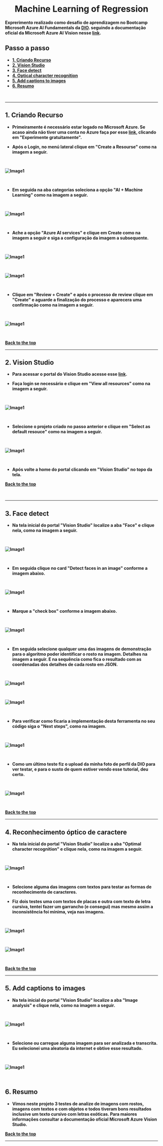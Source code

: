 <h1 align ='center'> <strong>Machine Learning of Regression<strong> </h1>


Exprerimento realizado como desafio de aprendizagem no Bootcamp Microsoft Azure AI Fundamentals da [DIO](https://dio.me). 
seguindo a documentação oficial da Microsoft Azure AI Vision nesse [link](https://learn.microsoft.com/en-us/azure/ai-services/computer-vision/).


## **Passo a passo**

- [1. Criando Recurso](#1-criando-recursos)
- [2. Vision Studio ](#2-vision-studio)
- [3. Face detect](#3-face-detect)
- [4. Optical character recognition](#4-reconhecimento-óptico-de-caractere)
- [5. Add captions to images ](#5-add-captions-to-images)
- [6. Resumo](#6-resumo)

<br>

---
## **1. Criando Recurso**

- Primeiramente é necessário estar logado no Microsoft Azure. Se acaso ainda não tiver uma conta no Azure faça por esse [link](https://azure.microsoft.com/pt-br/free), clicando em "Experimente gratuitamente".

- Após o Login, no menú lateral clique em "Create a Resourse" como na imagem a seguir.

<br>

![Image1](./assets/Screenshot_1.png)

<br>

- Em seguida na aba categorias soleciona a opção "AI + Machine Learning" como na imagem a seguir.

<br>

![Image1](./assets/Screenshot_2.png)

<br>

- Ache a opção "Azure AI services" e clique em Create como na imagem a seguir e siga a configuração da imagem a subsequente.

<br>

![Image1](./assets/Screenshot_3.png)

<br>

![Image1](./assets/Screenshot_4.png)

<br>

- Clique em "Review + Create" e após o processo de review clique em "Create" e aguarde a finalização do processo e aparecera uma confirmação como na imagem a seguir.

<br>

![Image1](./assets/Screenshot_5.png)

<br>

[ Back to the top ](#passo-a-passo)

---

## **2. Vision Studio**
 
- Para acessar o portal do Vision Studio acesse esse [link](https://portal.vision.cognitive.azure.com).

- Faça login se necessário e clique em "View all resources" como na imagem a seguir.

<br>

![Image1](./assets/Screenshot_6.png)

<br>

- Selecione o projeto criado no passo anterior e clique em "Select as default resouce" como na imagem a seguir.

<br>

![Image1](./assets/Screenshot_7.png)

<br>

- Após volte a home do portal clicando em "Vision Studio" no topo da tela.

[ Back to the top ](#passo-a-passo)

<br>

---

## **3. Face detect**

- Na tela inicial do portal "Vision Studio" localize a aba "Face" e clique nela, como na imagem a seguir.

<br>

![Image1](./assets/Screenshot_8.png)

<br>

- Em seguida clique no card "Detect faces in an image" conforme a imagem abaixo.

<br>

![Image1](./assets/Screenshot_9.png)

<br>

- Marque a "check box" conforme a imagem abaixo. 

<br>

![Image1](./assets/Screenshot_10.png)

<br>

- Em seguida selecione qualquer uma das imagens de demonstração para o algoritmo poder identificar o rosto na imagem. Detalhes na imagem a seguir. E na sequência como fica o resultado com as coordenadas dos detalhes de cada rosto em JSON.

<br>

![Image1](./assets/Screenshot_11.png)

<br>

![Image1](./assets/Screenshot_12.png)

<br>

- Para verificar como ficaria a implementação desta ferramenta no seu código siga o "Next steps", como na imagem.
<br>

![Image1](./assets/Screenshot_13.png)

<br>

- Como um último teste fiz o upload da minha foto de perfil da DIO para ver testar, e para o susto de quem estiver vendo esse tutorial, deu certo.

<br>

![Image1](./assets/Screenshot_19.png)

<br>


[ Back to the top ](#passo-a-passo)

---

## **4. Reconhecimento óptico de caractere**

- Na tela inicial do portal "Vision Studio" localize a aba "Optimal character recognition" e clique nela, como na imagem a seguir.

<br>

![Image1](./assets/Screenshot_14.png)

<br>

- Selecione alguma das imagens com textos para testar as formas de reconhecimento de caracteres.

- Fiz dois testes uma com textos de placas e outra com texto de letra cursiva, tentei fazer um garrancho (e consegui) mas mesmo assim a inconsistência foi mínima, veja nas imagens.

<br>

![Image1](./assets/Screenshot_15.png)

<br>

![Image1](./assets/Screenshot_16.png)

<br>

[ Back to the top ](#passo-a-passo)

---

## **5. Add captions to images**

- Na tela inicial do portal "Vision Studio" localize a aba "Image analysis" e clique nela, como na imagem a seguir.

<br>

![Image1](./assets/Screenshot_17.png)

<br>

- Selecione ou carregue alguma imagem para ser analizada e transcrita. Eu selecionei uma aleatoria da internet e obtive esse resultado.

<br>

![Image1](./assets/Screenshot_18.png)

<br>



## 6. **Resumo**

- Vimos neste projeto 3 testes de analize de imagens com rostos, imagens com textos e com objetos e todos tiveram bons resultados inclusive um texto cursivo com letras exóticas. 
Para maiores informações consultar a documentação oficial Microsoft Azure Vision Studio. 

[ Back to the top ](#passo-a-passo)

---





















    

 